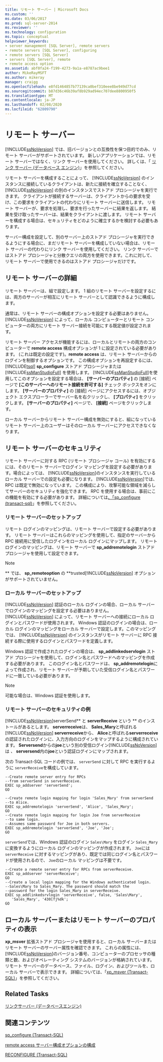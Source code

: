 ```yaml
---
title: リモート サーバー | Microsoft Docs
ms.custom: ''
ms.date: 03/06/2017
ms.prod: sql-server-2014
ms.reviewer: ''
ms.technology: configuration
ms.topic: conceptual
helpviewer_keywords:
- server management [SQL Server], remote servers
- remote servers [SQL Server], configuring
- remote servers [SQL Server]
- servers [SQL Server], remote
- remote access option
ms.assetid: abf0fa24-f199-4273-9a1a-e8787ac9bee1
author: MikeRayMSFT
ms.author: mikeray
manager: craigg
ms.openlocfilehash: e8fd1464857b77139ca0bef310eee8be949d77cd
ms.sourcegitcommit: b87d36c46b39af8b929ad94ec707dee8800950f5
ms.translationtype: MT
ms.contentlocale: ja-JP
ms.lasthandoff: 02/08/2020
ms.locfileid: "62809790"
---
```

# <a name="remote-servers"></a>リモート サーバー
  
  [!INCLUDE[ssNoVersion](../../includes/ssnoversion-md.md)] では、旧バージョンとの互換性を保つ目的でのみ、リモート サーバーがサポートされています。 新しいアプリケーションでは、リモート サーバーではなく、リンク サーバーを使用してください。 詳しくは、「 [リンク サーバー &#40;データベース エンジン&#41;](../../relational-databases/linked-servers/linked-servers-database-engine.md)」を参照してください。  
  
 リモート サーバーを構成することによって、 [!INCLUDE[ssNoVersion](../../includes/ssnoversion-md.md)] のインスタンスに接続しているクライアントは、新たに接続を確立することなく、 [!INCLUDE[ssNoVersion](../../includes/ssnoversion-md.md)] の別のインスタンスでストアド プロシージャを実行できます。 クライアントが接続するサーバーは、クライアントからの要求を受け、この要求をクライアントの代わりにリモート サーバーに送信します。 リモート サーバーが、要求を処理し、要求を行ったサーバーに結果を返します。 結果を受け取ったサーバーは、結果をクライアントに渡します。 リモート サーバーを構成する場合は、セキュリティをどのように確立するかを検討する必要もあります。  
  
 サーバー構成を設定して、別のサーバー上のストアド プロシージャを実行できるようにする場合に、まだリモート サーバーを構成していない場合は、リモート サーバーの代わりにリンク サーバーを使用してください。 リンク サーバーではストアド プロシージャと分散クエリの両方を使用できます。これに対して、リモート サーバーで使用できるのはストアド プロシージャだけです。  
  
## <a name="remote-server-details"></a>リモート サーバーの詳細  
 リモート サーバーは、組で設定します。 1 組のリモート サーバーを設定するには、両方のサーバーが相互にリモート サーバーとして認識できるように構成します。  
  
 通常は、リモート サーバーの構成オプションを設定する必要はありません。 
  [!INCLUDE[ssNoVersion](../../includes/ssnoversion-md.md)] によって、ローカル コンピューターとリモート コンピューターの両方にリモート サーバー接続を可能にする既定値が設定されます。  
  
 リモート サーバー アクセスが機能するには、ローカルとリモートの両方のコンピューターで **remote access** 構成オプションが 1 に設定されている必要があります。 (これは既定の設定です)。**remote access** は、リモート サーバーからのログインを制御するオプションです。  この構成オプションを再設定するには、[!INCLUDE[tsql](../../includes/tsql-md.md)] **sp_configure** ストアド プロシージャまたは [!INCLUDE[ssManStudioFull](../../includes/ssmanstudiofull-md.md)] を使用します。 
  [!INCLUDE[ssManStudioFull](../../includes/ssmanstudiofull-md.md)]を使用してこのオプションを設定する場合は、 **[サーバーのプロパティ]** の [接続] ページで **[このサーバーへのリモート接続を許可する]** チェック ボックスをオンにします。 
  **[サーバーのプロパティ]** の [接続] ページにアクセスするには、オブジェクト エクスプローラーでサーバー名を右クリックし、 **[プロパティ]** をクリックします。 
  **[サーバーのプロパティ]** ページで、 **[接続]** ページをクリックします。  
  
 ローカル サーバーからリモート サーバー構成を無効にすると、組になっているリモート サーバー上のユーザーはそのローカル サーバーにアクセスできなくなります。  
  
## <a name="security-for-remote-servers"></a>リモート サーバーのセキュリティ  
 リモート サーバーに対する RPC (リモート プロシージャ コール) を有効にするには、そのリモート サーバーでログイン マッピングを設定する必要があります。場合によっては、 [!INCLUDE[ssNoVersion](../../includes/ssnoversion-md.md)]のインスタンスを実行しているローカル サーバーでの設定も必要になります。 
  [!INCLUDE[ssNoVersion](../../includes/ssnoversion-md.md)]では、RPC は既定で無効になっています。 この構成により、攻撃可能な領域を減らしてサーバーのセキュリティを強化できます。 RPC を使用する場合は、事前にこの機能を有効にする必要があります。 詳細については[、「sp_configure &#40;transact-sql&#41;](/sql/relational-databases/system-stored-procedures/sp-configure-transact-sql)」を参照してください。  
  
### <a name="setting-up-the-remote-server"></a>リモート サーバーのセットアップ  
 リモート ログインのマッピングは、リモート サーバーで設定する必要があります。 リモート サーバーはこれらのマッピングを使用して、指定のサーバーから RPC 接続用に受信したログインをローカル ログインにマップします。 リモート ログインのマッピングは、リモート サーバーで **sp_addremotelogin** ストアド プロシージャを使用して設定できます。  
  
> [!NOTE]  
>  
  ** では、 **sp_remoteoption** の **trusted[!INCLUDE[ssNoVersion](../../includes/ssnoversion-md.md)] オプションがサポートされていません。  
  
### <a name="setting-up-the-local-server"></a>ローカル サーバーのセットアップ  
 
  [!INCLUDE[ssNoVersion](../../includes/ssnoversion-md.md)] 認証のローカル ログインの場合、ローカル サーバーでログインのマッピングを設定する必要はありません。 
  [!INCLUDE[ssNoVersion](../../includes/ssnoversion-md.md)] によって、リモート サーバーへの接続にローカル ログインとパスワードが使用されます。 Windows 認証のログインの場合は、ローカル ログインのマッピングをローカル サーバーで設定します。このマッピングでは、 [!INCLUDE[ssNoVersion](../../includes/ssnoversion-md.md)] のインスタンスがリモート サーバーに RPC 接続する際に使用するログインとパスワードを定義します。  
  
 Windows 認証で作成されたログインの場合は、 **sp_addlinkedservlogin** ストアド プロシージャを使用して、ログイン名とパスワードへのマッピングを作成する必要があります。 このログイン名とパスワードは、 **sp_addremotelogin**によって作成され、リモート サーバーが予期していた受信ログイン名とパスワードに一致している必要があります。  
  
> [!NOTE]  
>  可能な場合は、Windows 認証を使用します。  
  
### <a name="remote-server-security-example"></a>リモート サーバーのセキュリティの例  
 
  [!INCLUDE[ssNoVersion](../../includes/ssnoversion-md.md)]serverSend** と **serverReceive** という ** のインストールがあるとします。 **serverreceive**は、 **Sales_Mary**と呼ばれる[!INCLUDE[ssNoVersion](../../includes/ssnoversion-md.md)] **serverreceive**から、 **Alice**と呼ばれる**serverreceive**の認証されたログインに、入力方向のログインをマップするように構成されています。 **Serversend**からの**joe**という別の受信ログイン[!INCLUDE[ssNoVersion](../../includes/ssnoversion-md.md)]は _、_ **serversend**内の**joe**という認証ログインにマップされます。  
  
 次の Transact-SQL コードの例では、 `serverSend` に対して RPC を実行するように `serverReceive`を構成しています。  
  
```  
--Create remote server entry for RPCs   
--from serverSend in serverReceive.  
EXEC sp_addserver 'serverSend';  
GO  
  
--Create remote login mapping for login 'Sales_Mary' from serverSend  
--to Alice.  
EXEC sp_addremotelogin 'serverSend', 'Alice', 'Sales_Mary';  
GO  
--Create remote login mapping for login Joe from serverReceive   
--to same login.  
--Assumes same password for Joe in both servers.  
EXEC sp_addremotelogin 'serverSend', 'Joe', 'Joe';  
GO  
```  
  
 
  `serverSend`では、Windows 認証のログイン `Sales\Mary` をログイン `Sales_Mary`に変換するようにローカル ログインのマッピングが作成されます。 
  `Joe`には `serverReceive` に対するマッピングがあり、既定では同じログイン名とパスワードが使用されるので、 `Joe`のローカル マッピングは不要です。  
  
```  
--Create a remote server entry for RPCs from serverReceive.  
EXEC sp_addserver 'serverReceive';  
GO  
--Create a local login mapping for the Windows authenticated login.  
--Sales\Mary to Sales_Mary. The password should match the  
--password for the login Sales_Mary in serverReceive.  
EXEC sp_addlinkedsrvlogin 'serverReceive', false, 'Sales\Mary',  
   'Sales_Mary', '430[fj%dk';  
GO  
```  
  
## <a name="viewing-local-or-remote-server-properties"></a>ローカル サーバーまたはリモート サーバーのプロパティの表示  
 
  **xp_msver** 拡張ストアド プロシージャを使用すると、ローカル サーバーまたはリモート サーバーのサーバー属性を確認できます。 これらの属性には、 [!INCLUDE[ssNoVersion](../../includes/ssnoversion-md.md)]のバージョン番号、コンピューターのプロセッサの種類と数、およびオペレーティング システムのバージョンが格納されています。 リモート サーバーのデータベース、ファイル、ログイン、およびツールを、ローカル サーバーで表示できます。 詳細については、「[xp_msver &#40;Transact-SQL&#41;](/sql/relational-databases/system-stored-procedures/xp-msver-transact-sql)」を参照してください。  
  
## <a name="related-tasks"></a>Related Tasks  
 [リンクサーバー &#40;データベースエンジン&#41;](../../relational-databases/linked-servers/linked-servers-database-engine.md)  
  
## <a name="related-content"></a>関連コンテンツ  
 [sp_configure &#40;Transact-SQL&#41;](/sql/relational-databases/system-stored-procedures/sp-configure-transact-sql)  
  
 [remote access サーバー構成オプションの構成](configure-the-remote-access-server-configuration-option.md)  
  
 [RECONFIGURE &#40;Transact-SQL&#41;](/sql/t-sql/language-elements/reconfigure-transact-sql)  
  
  
